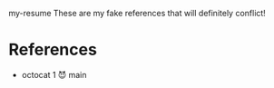 my-resume
These are my fake references that will definitely conflict!

# References

* octocat 1 😈
main
